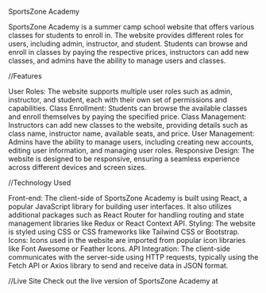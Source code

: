 SportsZone Academy

SportsZone Academy is a summer camp school website that offers various classes for students to enroll in. The website provides different roles for users, including admin, instructor, and student. Students can browse and enroll in classes by paying the respective prices, instructors can add new classes, and admins have the ability to manage users and classes.

//Features

User Roles: The website supports multiple user roles such as admin, instructor, and student, each with their own set of permissions and capabilities.
Class Enrollment: Students can browse the available classes and enroll themselves by paying the specified price.
Class Management: Instructors can add new classes to the website, providing details such as class name, instructor name, available seats, and price.
User Management: Admins have the ability to manage users, including creating new accounts, editing user information, and managing user roles.
Responsive Design: The website is designed to be responsive, ensuring a seamless experience across different devices and screen sizes.



//Technology Used

Front-end: The client-side of SportsZone Academy is built using React, a popular JavaScript library for building user interfaces. It also utilizes additional packages such as React Router for handling routing and state management libraries like Redux or React Context API.
Styling: The website is styled using CSS or CSS frameworks like Tailwind CSS or Bootstrap.
Icons: Icons used in the website are imported from popular icon libraries like Font Awesome or Feather Icons.
API Integration: The client-side communicates with the server-side using HTTP requests, typically using the Fetch API or Axios library to send and receive data in JSON format.


//Live Site
Check out the live version of SportsZone Academy at 